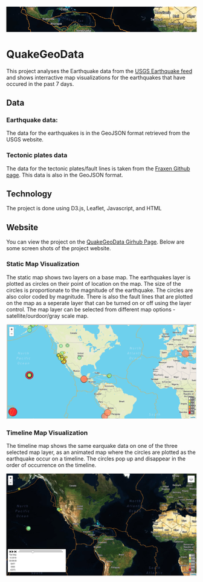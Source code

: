 ![headerimage](images/quakeheader.png)

# QuakeGeoData

This project analyses the Earthquake data from the [USGS Earthquake feed](https://earthquake.usgs.gov/earthquakes/feed/v1.0/geojson.php) and shows interractive map visualizations for the earthquakes that have occured in the past 7 days.

## Data
### Earthquake data:
The data for the earthquakes is in the GeoJSON format retrieved from the USGS website.

### Tectonic plates data
The data for the tectonic plates/fault lines is taken from the [Fraxen Github page](https://github.com/fraxen/tectonicplates). This data is also in the GeoJSON format.

## Technology
The project is done using D3.js, Leaflet, Javascript, and HTML

## Website
You can view the project on the [QuakeGeoData Girhub Page](https://rupalimayekar.github.io/QuakeGeoData/). Below are some screen shots of the project website.

### Static Map Visualization
The static map shows two layers on a base map. The earthquakes layer is plotted as circles on their point of location on the map. The size of the circles is proportionate to the magnitude of the earthquake. The circles are also color coded by magnitude. There is also the fault lines that are plotted on the map as a seperate layer that can be turned on or off using the layer control. The map layer can be selected from different map options - satellite/ourdoor/gray scale map.

![static-map-ScreenShot](images/static-map.png)

### Timeline Map Visualization
The timeline map shows the same earquake data on one of the three selected map layer, as an animated map where the circles are plotted as the earthquake occur on a timeline. The circles pop up and disappear in the order of occurrence on the timeline.

![timeline-map-ScreenShot](images/timeline-map.png)


